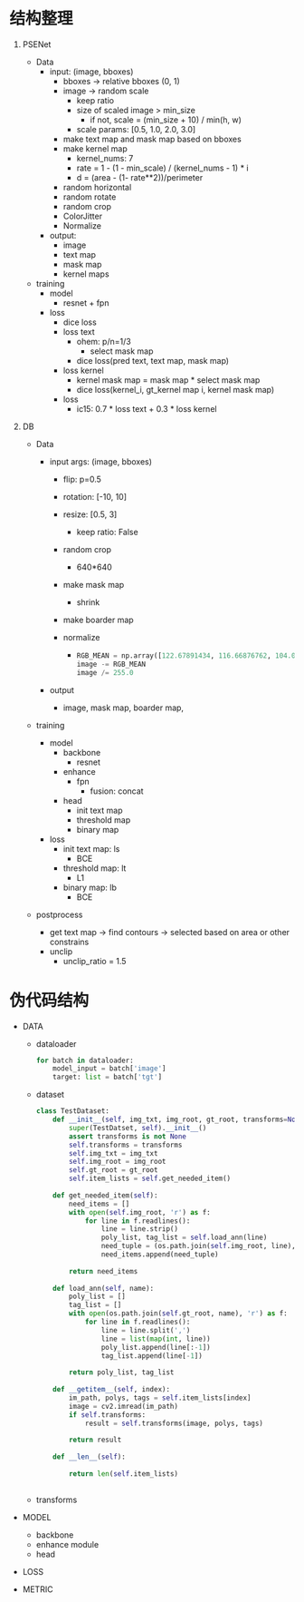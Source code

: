 # 结构整理

1. PSENet

   - Data
     - input: (image, bboxes)
       - bboxes -> relative bboxes (0, 1)
       - image -> random scale
         - keep ratio
         - size of scaled image > min_size
           - if not, scale = (min_size + 10)  / min(h, w)
         - scale params: [0.5, 1.0, 2.0, 3.0]
       - make text map and mask map based on bboxes
       - make kernel map 
         - kernel_nums: 7
         - rate = 1 - (1 - min_scale) / (kernel_nums - 1) * i 
         - d = (area - (1- rate**2))/perimeter
       - random horizontal
       - random rotate
       - random crop
       - ColorJitter
       - Normalize
     - output:
       - image
       - text map
       - mask map
       - kernel maps
   - training
     - model
       - resnet + fpn
     - loss
       - dice loss
       - loss text
         - ohem: p/n=1/3
           - select mask map
         - dice loss(pred text, text map, mask map)
       - loss kernel
         - kernel mask map = mask map * select mask map
         - dice loss(kernel_i, gt_kernel map i, kernel mask map)
       - loss
         - ic15: 0.7 * loss text + 0.3 * loss kernel

2. DB

   - Data

     - input args: (image, bboxes)

       - flip: p=0.5

       - rotation: [-10, 10]

       - resize:  [0.5, 3]

         - keep ratio: False

       - random crop

         - 640*640

       - make mask map

         - shrink

       - make boarder map

       - normalize

         - ```python
           RGB_MEAN = np.array([122.67891434, 116.66876762, 104.00698793])
           image -= RGB_MEAN
           image /= 255.0
           ```

     - output

       - image, mask map, boarder map,

   - training

     - model
       - backbone
         - resnet 
       - enhance
         - fpn
           - fusion: concat
       - head
         - init text map
         - threshold map
         - binary map
     - loss
       - init text map: ls
         - BCE
       - threshold map: lt
         - L1
       - binary map: lb
         - BCE

   - postprocess

     - get text map -> find contours -> selected based on area or other constrains
     - unclip
       - unclip_ratio = 1.5



# 伪代码结构

- DATA

  - dataloader

    ```python
    for batch in dataloader:
        model_input = batch['image']
        target: list = batch['tgt']
    ```

    

  - dataset

    ```python
    class TestDataset:
        def __init__(self, img_txt, img_root, gt_root, transforms=None):
            super(TestDatset, self).__init__()
            assert transforms is not None
            self.transforms = transforms
            self.img_txt = img_txt
            self.img_root = img_root
            self.gt_root = gt_root
            self.item_lists = self.get_needed_item()
        
        def get_needed_item(self):
            need_items = []
            with open(self.img_root, 'r') as f:
                for line in f.readlines():
                    line = line.strip()
                    poly_list, tag_list = self.load_ann(line)
                    need_tuple = (os.path.join(self.img_root, line), poly_list, tag_list)
                    need_items.append(need_tuple)
                    
            return need_items
        
        def load_ann(self, name):
            poly_list = []
            tag_list = []
            with open(os.path.join(self.gt_root, name), 'r') as f:
                for line in f.readlines():
                    line = line.split(',')
                    line = list(map(int, line))
                    poly_list.append(line[:-1])
                    tag_list.append(line[-1])
                    
            return poly_list, tag_list
                
        def __getitem__(self, index):
            im_path, polys, tags = self.item_lists[index]
            image = cv2.imread(im_path)
            if self.transforms:
                result = self.transforms(image, polys, tags)
            
            return result
        
        def __len__(self):
            
            return len(self.item_lists)
            
    ```

    

  - transforms

- MODEL

  - backbone
  - enhance module
  - head

- LOSS

- METRIC

